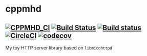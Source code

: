 # cppmhd
[![CPPMHD_CI](https://github.com/Athenacle/cppmhd/actions/workflows/CI.yml/badge.svg?branch=feature%2Fsetup-ci)](https://github.com/Athenacle/cppmhd/actions/workflows/CI.yml)
[![Build Status](https://athenacle.visualstudio.com/cppmhd/_apis/build/status/cppmhd?branchName=develop)](https://athenacle.visualstudio.com/cppmhd/_build/latest?definitionId=3&branchName=develop)
[![Build status](https://ci.appveyor.com/api/projects/status/0k12bq758gei1p9l/branch/develop?svg=true)](https://ci.appveyor.com/project/Athenacle/cppmhd/branch/develop)
[![CircleCI](https://circleci.com/github/Athenacle/cppmhd.svg?style=svg)](https://circleci.com/pipelines/github/Athenacle/cppmhd?branch=develop)
[![codecov](https://codecov.io/gh/Athenacle/cppmhd/branch/develop/graph/badge.svg?token=1k7JjD32HH)](https://codecov.io/gh/Athenacle/cppmhd)
---
My toy HTTP server library based on `libmicohttpd`
